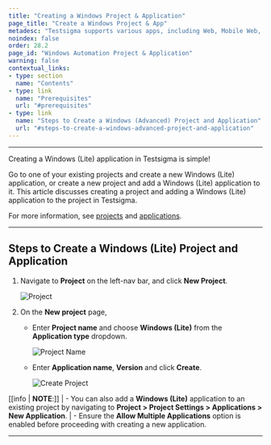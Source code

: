 ```yaml
---
title: "Creating a Windows Project & Application"
page_title: "Create a Windows Project & App"
metadesc: "Testsigma supports various apps, including Web, Mobile Web, Android, iOS, Salesforce, Windows Lite, Windows Advanced, & APIs | This article discusses how to create a Windows Lite app"
noindex: false
order: 28.2
page_id: "Windows Automation Project & Application"
warning: false
contextual_links:
- type: section
  name: "Contents"
- type: link
  name: "Prerequisites"
  url: "#prerequisites"
- type: link
  name: "Steps to Create a Windows (Advanced) Project and Application"
  url: "#steps-to-create-a-windows-advanced-project-and-application"
---
```


---

Creating a Windows (Lite) application in Testsigma is simple!

Go to one of your existing projects and create a new Windows (Lite) application, or create a new project and add a Windows (Lite) application to it. This article discusses creating a project and adding a Windows (Lite) application to the project in Testsigma.

For more information, see [projects](https://testsigma.com/docs/projects/overview/) and [applications](https://testsigma.com/docs/projects/applications/).

---

## **Steps to Create a Windows (Lite) Project and Application**

1. Navigate to **Project** on the left-nav bar, and click **New Project**.
   
   ![Project](https://s3.amazonaws.com/static-docs.testsigma.com/new_images/projects/applications/WL_Project.png)

2. On the **New project** page,

   - Enter **Project name** and choose **Windows (Lite)** from the **Application type** dropdown.
     
      ![Project Name](https://s3.amazonaws.com/static-docs.testsigma.com/new_images/projects/applications/WL_ProjectName.png)
  
   - Enter **Application name**, **Version** and click **Create**.
     
      ![Create Project](https://s3.amazonaws.com/static-docs.testsigma.com/new_images/projects/applications/WL_VersionCreate.png)

[[info | **NOTE**:]]
| - You can also add a **Windows (Lite)** application to an existing project by navigating to **Project > Project Settings > Applications > New Application**.
| - Ensure the **Allow Multiple Applications** option is enabled before proceeding with creating a new application.

---
